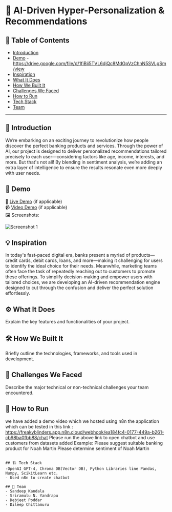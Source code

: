 # 🚀 AI-Driven Hyper-Personalization & Recommendations

## 📌 Table of Contents
- [Introduction](#introduction)
- [Demo](#demo) -  https://drive.google.com/file/d/1fiBii5TVL6djQc8MdGpVzChnN5SVLgSm/view
- [Inspiration](#inspiration)
- [What It Does](#what-it-does)
- [How We Built It](#how-we-built-it)
- [Challenges We Faced](#challenges-we-faced)
- [How to Run](#how-to-run)
- [Tech Stack](#tech-stack)
- [Team](#team)

---

## 🎯 Introduction
We’re embarking on an exciting journey to revolutionize how people discover the perfect banking products and services. Through the power of AI, our project is designed to deliver personalized recommendations tailored precisely to each user—considering factors like age, income, interests, and more. But that's not all! By blending in sentiment analysis, we’re adding an extra layer of intelligence to ensure the results resonate even more deeply with user needs. 

## 🎥 Demo
🔗 [Live Demo](#) (if applicable)  
📹 [Video Demo](#) (if applicable)  
🖼️ Screenshots:

![Screenshot 1](link-to-image)

## 💡 Inspiration
In today's fast-paced digital era, banks present a myriad of products—credit cards, debit cards, loans, and more—making it challenging for users to identify the ideal choice for their needs. Meanwhile, marketing teams often face the task of repeatedly reaching out to customers to promote these offerings. To simplify decision-making and empower users with tailored choices, we are developing an AI-driven recommendation engine designed to cut through the confusion and deliver the perfect solution effortlessly.

## ⚙️ What It Does
Explain the key features and functionalities of your project.

## 🛠️ How We Built It
Briefly outline the technologies, frameworks, and tools used in development.

## 🚧 Challenges We Faced
Describe the major technical or non-technical challenges your team encountered.

## 🏃 How to Run
we have added a demo video which we hosted using n8n the application which can be tested in this link : https://freakyblinders.app.n8n.cloud/webhook/ea184fc4-0177-449a-b261-cb98ba0fbb88/chat
Please run the above link to open chatbot and use customers from datasets added 
Example: Please suggest suitable banking product for Noah Martin
Please determine sentiment of Noah Martin
   ```

## 🏗️ Tech Stack
-OpenAI GPT-4, Chroma DB(Vector DB), Python Libraries line Pandas, Numpy, ScikitLearn etc.
- Used n8n to create chatbot

## 👥 Team
- Sandeep Kandala
- Sriramulu N. Yandrapu
- Debjeet Poddar
- Dileep Chittamuru
